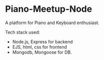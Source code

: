 # Piano-Meetup-Node
A platform for Piano and Keyboard enthusiast.

Tech stack used:
- Node.js, Express for backend
- EJS, html, css for frontend
- Mongodb, Mongoose for DB.
